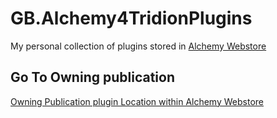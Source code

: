 # GB.Alchemy4TridionPlugins
My personal collection of plugins stored in [Alchemy Webstore](http://alchemywebstore.com)

## Go To Owning publication
[Owning Publication plugin Location within Alchemy Webstore](http://alchemywebstore.com/plugins/55d32cf5e4de020da4123e64)

